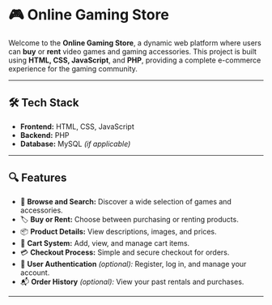 # 🎮 Online Gaming Store

Welcome to the **Online Gaming Store**, a dynamic web platform where users can **buy** or **rent** video games and gaming accessories. This project is built using **HTML, CSS, JavaScript**, and **PHP**, providing a complete e-commerce experience for the gaming community.

---

## 🛠️ Tech Stack

- **Frontend:** HTML, CSS, JavaScript  
- **Backend:** PHP  
- **Database:** MySQL *(if applicable)*

---

## 🔍 Features

- 🛒 **Browse and Search:** Discover a wide selection of games and accessories.
- 🏷️ **Buy or Rent:** Choose between purchasing or renting products.
- 📦 **Product Details:** View descriptions, images, and prices.
- 🧾 **Cart System:** Add, view, and manage cart items.
- 💳 **Checkout Process:** Simple and secure checkout for orders.
- 🔐 **User Authentication** *(optional):* Register, log in, and manage your account.
- 📬 **Order History** *(optional):* View your past rentals and purchases.

---


